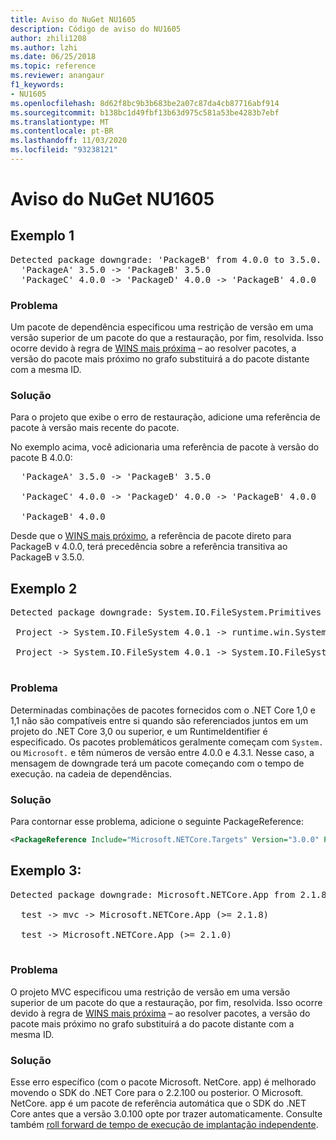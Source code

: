 ```yaml
---
title: Aviso do NuGet NU1605
description: Código de aviso do NU1605
author: zhili1208
ms.author: lzhi
ms.date: 06/25/2018
ms.topic: reference
ms.reviewer: anangaur
f1_keywords:
- NU1605
ms.openlocfilehash: 8d62f8bc9b3b683be2a07c87da4cb87716abf914
ms.sourcegitcommit: b138bc1d49fbf13b63d975c581a53be4283b7ebf
ms.translationtype: MT
ms.contentlocale: pt-BR
ms.lasthandoff: 11/03/2020
ms.locfileid: "93238121"
---
```

# <a name="nuget-warning-nu1605"></a>Aviso do NuGet NU1605

## <a name="example-1"></a>Exemplo 1

<pre>Detected package downgrade: 'PackageB' from 4.0.0 to 3.5.0. Reference the package directly from the project to select a different version.<br/>  'PackageA' 3.5.0 -> 'PackageB' 3.5.0<br/>  'PackageC' 4.0.0 -> 'PackageD' 4.0.0 -> 'PackageB' 4.0.0</pre>

### <a name="issue"></a>Problema
Um pacote de dependência especificou uma restrição de versão em uma versão superior de um pacote do que a restauração, por fim, resolvida. Isso ocorre devido à regra de [WINS mais próxima](../../concepts/dependency-resolution.md#nearest-wins) – ao resolver pacotes, a versão do pacote mais próximo no grafo substituirá a do pacote distante com a mesma ID.

### <a name="solution"></a>Solução
Para o projeto que exibe o erro de restauração, adicione uma referência de pacote à versão mais recente do pacote.

No exemplo acima, você adicionaria uma referência de pacote à versão do pacote B 4.0.0:

<pre>
  'PackageA' 3.5.0 -> 'PackageB' 3.5.0<br/>
  'PackageC' 4.0.0 -> 'PackageD' 4.0.0 -> 'PackageB' 4.0.0<br/>
  'PackageB' 4.0.0
</pre>

Desde que o [WINS mais próximo](../../concepts/dependency-resolution.md#nearest-wins), a referência de pacote direto para PackageB v 4.0.0, terá precedência sobre a referência transitiva ao PackageB v 3.5.0.

## <a name="example-2"></a>Exemplo 2
<pre>
Detected package downgrade: System.IO.FileSystem.Primitives from 4.3.0 to 4.0.1. Reference the package directly from the project to select a different version.</br>
 Project -> System.IO.FileSystem 4.0.1 -> runtime.win.System.IO.FileSystem 4.3.0 -> System.IO.FileSystem.Primitives (>= 4.3.0)</br>
 Project -> System.IO.FileSystem 4.0.1 -> System.IO.FileSystem.Primitives (>= 4.0.1)</br>
</pre>

### <a name="issue"></a>Problema 

Determinadas combinações de pacotes fornecidos com o .NET Core 1,0 e 1,1 não são compatíveis entre si quando são referenciados juntos em um projeto do .NET Core 3,0 ou superior, e um RuntimeIdentifier é especificado.  Os pacotes problemáticos geralmente começam com `System.` ou `Microsoft.` e têm números de versão entre 4.0.0 e 4.3.1.  Nesse caso, a mensagem de downgrade terá um pacote começando com o tempo de execução.<RID> na cadeia de dependências.

### <a name="solution"></a>Solução

Para contornar esse problema, adicione o seguinte PackageReference:

```xml
<PackageReference Include="Microsoft.NETCore.Targets" Version="3.0.0" PrivateAssets="all" />
```

## <a name="example-3"></a>Exemplo 3:

<pre>Detected package downgrade: Microsoft.NETCore.App from 2.1.8 to 2.1.0. Reference the package directly from the project to select a different version.<br/>
  test -> mvc -> Microsoft.NETCore.App (>= 2.1.8)<br/>
  test -> Microsoft.NETCore.App (>= 2.1.0)<br/>
</pre>

### <a name="issue"></a>Problema

O projeto MVC especificou uma restrição de versão em uma versão superior de um pacote do que a restauração, por fim, resolvida. Isso ocorre devido à regra de [WINS mais próxima](../../concepts/dependency-resolution.md#nearest-wins) – ao resolver pacotes, a versão do pacote mais próximo no grafo substituirá a do pacote distante com a mesma ID.

### <a name="solution"></a>Solução

Esse erro específico (com o pacote Microsoft. NetCore. app) é melhorado movendo o SDK do .NET Core para o 2.2.100 ou posterior. O Microsoft. NetCore. app é um pacote de referência automática que o SDK do .NET Core antes que a versão 3.0.100 opte por trazer automaticamente. Consulte também [roll forward de tempo de execução de implantação independente](/dotnet/core/deploying/runtime-patch-selection).
